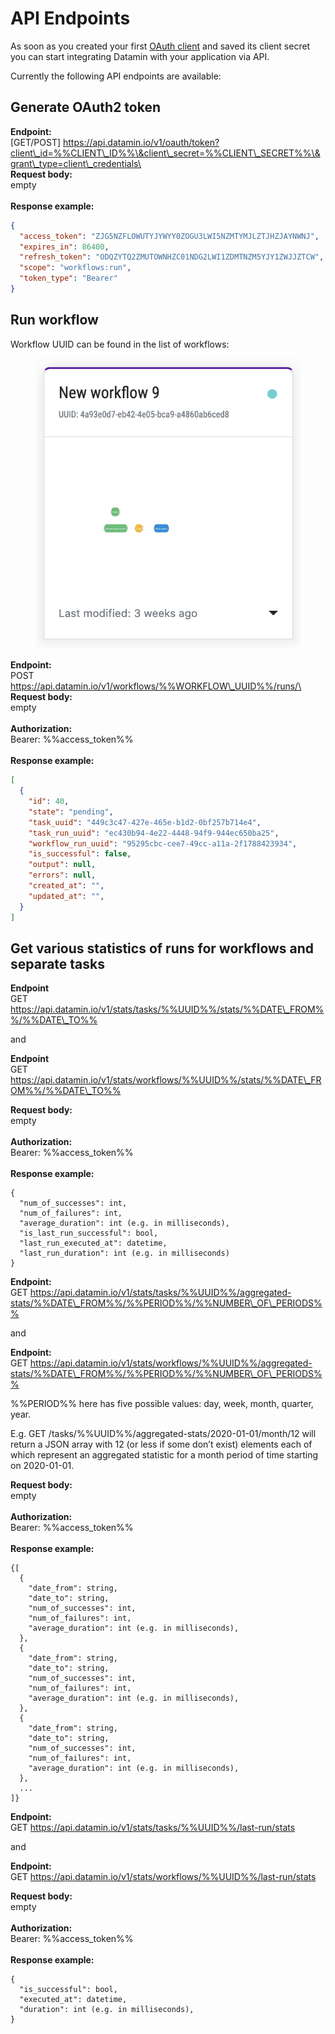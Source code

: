 # API Endpoints

As soon as you created your first [OAuth client](oauth-clients.md) and saved its client secret you can start integrating Datamin with your application via API.

Currently the following API endpoints are available:

## Generate OAuth2 token

**Endpoint:**\
\[GET/POST] https://api.datamin.io/v1/oauth/token?client\_id=%%CLIENT\_ID%%\&client\_secret=%%CLIENT\_SECRET%%\&grant\_type=client\_credentials\
\
**Request body:**\
empty\
\
**Response example:**

```json
{
  "access_token": "ZJG5NZFLOWUTYJYWYY0ZOGU3LWI5NZMTYMJLZTJHZJAYNWNJ",
  "expires_in": 86400,
  "refresh_token": "ODQZYTQ2ZMUTOWNHZC01NDG2LWI1ZDMTNZM5YJY1ZWJJZTCW",
  "scope": "workflows:run",
  "token_type": "Bearer"
}
```

## Run workflow

Workflow UUID can be found in the list of workflows:

<figure><img src="../.gitbook/assets/Screenshot 2022-09-14 at 19.21.26.png" alt=""><figcaption></figcaption></figure>

**Endpoint:**\
POST https://api.datamin.io/v1/workflows/%%WORKFLOW\_UUID%%/runs/\
\
**Request body:**\
empty\
\
**Authorization:**\
Bearer: %%access\_token%%\
\
**Response example:**

```json
[
  {
    "id": 40,
    "state": "pending",
    "task_uuid": "449c3c47-427e-465e-b1d2-0bf257b714e4",
    "task_run_uuid": "ec430b94-4e22-4448-94f9-944ec650ba25",
    "workflow_run_uuid": "95295cbc-cee7-49cc-a11a-2f1788423934",
    "is_successful": false,
    "output": null,
    "errors": null,
    "created_at": "",
    "updated_at": "",
  }
]
```

## Get various statistics of runs for workflows and separate tasks

**Endpoint**\
GET https://api.datamin.io/v1/stats/tasks/%%UUID%%/stats/%%DATE\_FROM%%/%%DATE\_TO%%

and

**Endpoint** \
GET https://api.datamin.io/v1/stats/workflows/%%UUID%%/stats/%%DATE\_FROM%%/%%DATE\_TO%%

**Request body:**\
empty\
\
**Authorization:**\
Bearer: %%access\_token%%\
\
**Response example:**

```
{
  "num_of_successes": int, 
  "num_of_failures": int, 
  "average_duration": int (e.g. in milliseconds), 
  "is_last_run_successful": bool, 
  "last_run_executed_at": datetime, 
  "last_run_duration": int (e.g. in milliseconds)
}
```

**Endpoint:** \
GET https://api.datamin.io/v1/stats/tasks/%%UUID%%/aggregated-stats/%%DATE\_FROM%%/%%PERIOD%%/%%NUMBER\_OF\_PERIODS%%

and

**Endpoint:** \
GET https://api.datamin.io/v1/stats/workflows/%%UUID%%/aggregated-stats/%%DATE\_FROM%%/%%PERIOD%%/%%NUMBER\_OF\_PERIODS%%

%%PERIOD%% here has five possible values: day, week, month, quarter, year.

E.g. GET /tasks/%%UUID%%/aggregated-stats/2020-01-01/month/12 will return a JSON array with 12 (or less if some don’t exist) elements each of which represent an aggregated statistic for a month period of time starting on 2020-01-01.

**Request body:**\
empty\
\
**Authorization:**\
Bearer: %%access\_token%%\
\
**Response example:**

```
{[
  {
    "date_from": string, 
    "date_to": string, 
    "num_of_successes": int, 
    "num_of_failures": int, 
    "average_duration": int (e.g. in milliseconds),
  }, 
  {
    "date_from": string, 
    "date_to": string, 
    "num_of_successes": int, 
    "num_of_failures": int, 
    "average_duration": int (e.g. in milliseconds),
  },
  {
    "date_from": string,
    "date_to": string, 
    "num_of_successes": int,
    "num_of_failures": int,
    "average_duration": int (e.g. in milliseconds),
  }, 
  ...
]}
```

**Endpoint:** \
GET https://api.datamin.io/v1/stats/tasks/%%UUID%%/last-run/stats

and

**Endpoint:** \
GET https://api.datamin.io/v1/stats/workflows/%%UUID%%/last-run/stats

**Request body:**\
empty\
\
**Authorization:**\
Bearer: %%access\_token%%\
\
**Response example:**

```
{
  "is_successful": bool, 
  "executed_at": datetime,
  "duration": int (e.g. in milliseconds),
}
```

